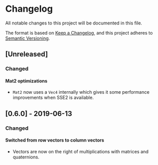 # Changelog
All notable changes to this project will be documented in this file.

The format is based on [Keep a Changelog], and this project adheres to
[Semantic Versioning].

## [Unreleased]
### Changed
#### Mat2 optimizations
* `Mat2` now uses a `Vec4` internally which gives it some performance
   improvements when SSE2 is available.

## [0.6.0] - 2019-06-13
### Changed
#### Switched from row vectors to column vectors
* Vectors are now on the right of multiplications with matrices and quaternions.


[Keep a Changelog]: https://keepachangelog.com/
[Semantic Versioning]: https://semver.org/spec/v2.0.0.html

